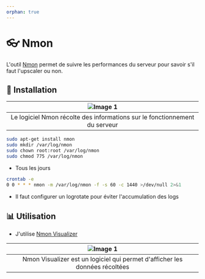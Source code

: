 ```yaml
---
orphan: true
---
```


# 👓 Nmon

L'outil [Nmon](http://nmon.sourceforge.net/) permet de suivre les performances du serveur pour savoir s'il faut l'upscaler ou non.

## 🧩 Installation


| ![Image 1](../../_medias/informatique/serveur/nmon.gif)
|:--:| 
| Le logiciel Nmon récolte des informations sur le fonctionnement du serveur |


```bash
sudo apt-get install nmon
sudo mkdir /var/log/nmon
sudo chown root:root /var/log/nmon
sudo chmod 775 /var/log/nmon
```

- Tous les jours

```bash
crontab -e 
0 0 * * * nmon -m /var/log/nmon -f -s 60 -c 1440 >/dev/null 2>&1
```
- Il faut configurer un logrotate pour éviter l'accumulation des logs

## 📊 Utilisation

- J'utilise [Nmon Visualizer](https://nmonvisualizer.github.io/nmonvisualizer/)


| ![Image 1](../../_medias/informatique/serveur/analyser.jpg)
|:--:| 
| Nmon Visualizer est un logiciel qui permet d'afficher les données récoltées |

